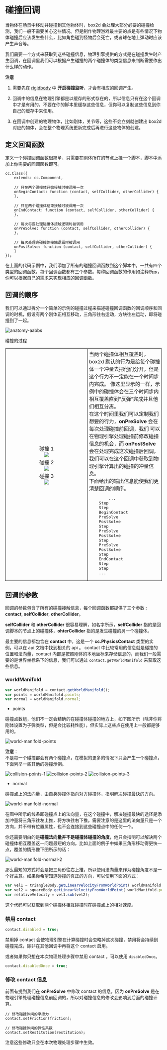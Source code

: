 # 碰撞回调

当物体在场景中移动并碰撞到其他物体时，box2d 会处理大部分必要的碰撞检测，我们一般不需要关心这些情况。但是制作物理游戏最主要的点是有些情况下物体碰撞后应该发生些什么，比如角色碰到怪物后会死亡，或者球在地上弹动时应该产生声音等。

我们需要一个方式来获取到这些碰撞信息，物理引擎提供的方式是在碰撞发生时产生回调，在回调里我们可以根据产生碰撞的两个碰撞体的类型信息来判断需要作出什么样的动作。

**注意**

1. 需要先在 [rigidbody](rigid-body.md) 中 **开启碰撞监听**，才会有相应的回调产生。

2. 回调中的信息在物理引擎都是以缓存的形式存在的，所以信息只有在这个回调中才是有用的，不要在你的脚本里缓存这些信息，但你可以复制这些信息到你自己的缓存中来使用。

3. 在回调中创建的物理物体，比如刚体，关节等，这些不会立刻就创建出 box2d 对应的物体，会在整个物理系统更新完成后再进行这些物体的创建。

## 定义回调函数

定义一个碰撞回调函数很简单，只需要在刚体所在的节点上挂一个脚本，脚本中添加上你需要的回调函数即可。

```
cc.Class({
    extends: cc.Component,

    // 只在两个碰撞体开始接触时被调用一次
    onBeginContact: function (contact, selfCollider, otherCollider) {
    },

    // 只在两个碰撞体结束接触时被调用一次
    onEndContact: function (contact, selfCollider, otherCollider) {
    },

    // 每次将要处理碰撞体接触逻辑时被调用
    onPreSolve: function (contact, selfCollider, otherCollider) {
    },

    // 每次处理完碰撞体接触逻辑时被调用
    onPostSolve: function (contact, selfCollider, otherCollider) {
    }
});

```

在上面的代码示例中，我们添加了所有的碰撞回调函数到这个脚本中，一共有四个类型的回调函数，每个回调函数都有三个参数。每种回调函数的作用如注释所示，你可以根据自己的需求来实现相应的回调函数。


## 回调的顺序

我们可以通过拆分一个简单的示例的碰撞过程来描述碰撞回调函数的回调顺序和回调的时机，假设有两个刚体正相互移动，三角形往右运动，方块往左运动，即将碰撞到了一起。

![anatomy-aabbs](./image/anatomy-aabbs.png)

<table>
<tbody>
<tr>
碰撞的过程
</tr>
<tr>
<td style="padding:4px;width:256px;vertical-align:middle;border:1px solid black;text-align:center">
碰撞 1<br>
<img src="./image/collision-callback-order-1.png"></img>
<div style="height:4px"></div>
碰撞 2<br>
<img src="./image/collision-callback-order-2.png"></img>
<div style="height:4px"></div>
碰撞 3<br>
<img src="./image/collision-callback-order-3.png"></img>
</td>
<td style="padding:4px;border:1px solid black">
    当两个碰撞体相互覆盖时，box2d 默认的行为是给每个碰撞体一个冲量去把他们分开，但是这个行为不一定能在一个时间步内完成。
    像这里显示的一样，示例中的碰撞体会在三个时间步内相互覆盖直到“反弹”完成并且他们相互分离。 <br>
    在这个时间里我们可以定制我们想要的行为，<b>onPreSolve</b> 会在每次处理碰撞前回调，我们
    可以在物理引擎处理碰撞前修改碰撞信息的机会，而 <b>onPostSolve</b> 会在处理完成这次碰撞后回调，我们可以在这个回调中获取到物理引擎计算出的碰撞的冲量信息。<br>
    下面给出的输出信息能使我们更清楚回调的顺序。
<pre>        ...
    Step
    Step
    BeginContact
    PreSolve
    PostSolve
    Step
    PreSolve
    PostSolve
    Step
    PreSolve
    PostSolve
    Step
    EndContact
    Step
    Step
    ...
</pre>
</td>
<tr>
</tbody>
</table>

## 回调的参数

回调的参数包含了所有的碰撞接触信息，每个回调函数都提供了三个参数 : **contact**, **selfCollider**, **otherCollider**。

**selfCollider** 和 **otherCollider** 很容易理解，如名字所示，**selfCollider** 指的是回调脚本的节点上的碰撞体，**ohterCollider** 指的是发生碰撞的另一个碰撞体。

最主要的信息都包含在 **contact** 中，这是一个 **cc.PhysicsContact** 类型的实例，可以在 api 文档中找到相关的 api 。
contact 中比较常用的信息就是碰撞的位置和法向量，contact 内部是按照刚体的本地坐标来存储信息的，而我们一般需要的是世界坐标系下的信息，我们可以通过 `contact.getWorldManifold` 来获取这些信息。

### worldManifold

```javascript
var worldManifold = contact.getWorldManifold();
var points = worldManifold.points;
var normal = worldManifold.normal;
```

- points

碰撞点数组，他们不一定会精确的在碰撞体碰撞的地方上，如下图所示（除非你将刚体设置为子弹类型，但是会比较耗性能），但实际上这些点在使用上一般都是够用的。

![world-manifold-points](./image/world-manifold-points.png)

**注意**：   
不是每一个碰撞都会有两个碰撞点，在模拟的更多的情况下只会产生一个碰撞点，下面列举一些其他的碰撞示例。

![collision-points-1](./image/collision-points-1.png)
![collision-points-2](./image/collision-points-2.png)
![collision-points-3](./image/collision-points-3.png)

- normal 

碰撞点上的法向量，由自身碰撞体指向对方碰撞体，指明解决碰撞最快的方向。

![world-manifold-normal](./image/world-manifold-normal.png)

在图中所示的线条即碰撞点上的法向量，在这个碰撞中，解决碰撞最快的途径是添加冲量将三角形往左上推，将方块往右下推。需要注意的是这里的法向量只是一个方向，并不带有位置属性，也不会连接到这些碰撞点中的任何一个。

你还需要明白的是**碰撞法向量并不是碰撞体碰撞的角度**，他只会指明可以解决两个碰撞体相互覆盖这一问题最短的方向。比如上面的例子中如果三角形移动得更快一点，覆盖的情形像下图所示的话：

![world-manifold-normal-2](./image/world-manifold-normal-2.png)

那么最短的方式将会是把三角形往右上推，所以使用法向量来作为碰撞角度不是一个好主意。如果你希望知道碰撞的真正的方向，可以使用下面的方式：

```javascript
var vel1 = triangleBody.getLinearVelocityFromWorldPoint( worldManifold.points[0] );
var vel2 = squareBody.getLinearVelocityFromWorldPoint( worldManifold.points[0] );
var relativeVelocity = vel1.sub(vel2);
```

这个代码可以获取到两个碰撞体相互碰撞时在碰撞点上的相对速度。


### 禁用 contact

```javascript
contact.disabled = true;
```

禁用掉 contact 会使物理引擎在计算碰撞时会忽略掉这次碰撞，禁用将会持续到碰撞完成，除非在其他回调中再将这个 contact 启用。

或者如果你只想在本次物理处理步骤中禁用 contact ，可以使用 `disabledOnce`。

```javascript
contact.disabledOnce = true;
```

### 修改 contact 信息

前面有提到我们在 **onPreSolve** 中修改 contact 的信息，因为 **onPreSolve** 是在物理引擎处理碰撞信息前回调的，所以对碰撞信息的修改会影响到后面的碰撞计算。

```
// 修改碰撞体间的摩擦力
contact.setFriction(friction);

// 修改碰撞体间的弹性系数
contact.setRestitution(restitution);
```

注意这些修改只会在本次物理处理步骤中生效。
